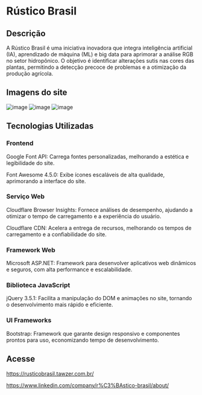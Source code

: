 # Rústico Brasil

## Descrição

A Rústico Brasil é uma iniciativa inovadora que integra inteligência artificial (IA), aprendizado de máquina (ML) e big data para aprimorar a análise RGB no setor hidropônico.
O objetivo é identificar alterações sutis nas cores das plantas, permitindo a detecção precoce de problemas e a otimização da produção agrícola.

## Imagens do site
![image](https://github.com/user-attachments/assets/3167f99b-e3eb-44b3-be58-34adbfca3bf3)
![image](https://github.com/user-attachments/assets/d5a56927-051b-49bc-9845-d6ce52c85893)
![image](https://github.com/user-attachments/assets/451125aa-7247-4372-958d-63ba274e2b41)


## Tecnologias Utilizadas

### Frontend
Google Font API: Carrega fontes personalizadas, melhorando a estética e legibilidade do site.

Font Awesome 4.5.0: Exibe ícones escaláveis de alta qualidade, aprimorando a interface do site.

### Serviço Web
Cloudflare Browser Insights: Fornece análises de desempenho, ajudando a otimizar o tempo de carregamento e a experiência do usuário.

Cloudflare CDN: Acelera a entrega de recursos, melhorando os tempos de carregamento e a confiabilidade do site.

### Framework Web
Microsoft ASP.NET: Framework para desenvolver aplicativos web dinâmicos e seguros, com alta performance e escalabilidade.

### Biblioteca JavaScript
jQuery 3.5.1: Facilita a manipulação do DOM e animações no site, tornando o desenvolvimento mais rápido e eficiente.

### UI Frameworks
Bootstrap: Framework que garante design responsivo e componentes prontos para uso, economizando tempo de desenvolvimento.


## Acesse
https://rusticobrasil.tawzer.com.br/

https://www.linkedin.com/company/r%C3%BAstico-brasil/about/
